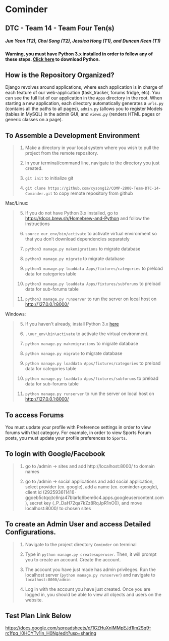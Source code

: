 # Cominder
## DTC - Team 14 - Team Four Ten(s)
##### Jun Yeon (T2), Choi Song (T2), Jessica Hong (T1), and Duncan Keen (T1)

>
>
**Warning, you must have Python 3.x installed in order to follow any of these steps.
[Click here](https://www.python.org/downloads/) to download Python.**

## How is the Repository Organized?

Django revolves around applications, where each application is in charge of each feature of our web-application 
(task_tracker, forums fridge, etc). You can see the full list of our application in the `Apps` directory in the root. 
When starting a new application, each directory automatically generates a `urls.py` (contains all the paths to all 
pages), `admin.py` (allows you to register Models (tables in MySQL) in the admin GUI, and `views.py` (renders HTML 
pages or generic classes on a page). 

## To Assemble a Development Environment
>1. Make a directory in your local system where you wish to pull the project from the remote repository.
>
>2. In your terminal/command line<cmd>, navigate to the directory you just created.
>
>3. `git init`  to initialize git
>
>4. `git clone https://github.com/cysong12/COMP-2800-Team-DTC-14-Cominder.git` to copy remote repository from github

Mac/Linux:
>5. If you do not have Python 3.x installed, go to https://docs.brew.sh/Homebrew-and-Python and follow the instructions
>
>6. `source our_env/bin/activate` to activate virtual environment so that you don’t download dependencies separately
>
>7. `python3 manage.py makemigrations`    to migrate database 
>
>8. `python3 manage.py migrate`        to migrate database
>
>9. `python3 manage.py loaddata Apps/fixtures/categories`        to preload data for categories table
>
>10. `python3 manage.py loaddata Apps/fixtures/subforums`               to preload data for sub-forums table
>
>11. `python3 manage.py runserver`                     to run the server on local host on http://127.0.0.1:8000/
>

Windows:
>5. If you haven't already, install Python 3.x [here](https://www.python.org/downloads/)
>
>6. `.\our_env\bin\activate` to activate the virtual environment.
>
>7. `python manage.py makemigrations`    to migrate database 
>
>8. `python manage.py migrate`        to migrate database
>
>9. `python manage.py loaddata Apps/fixtures/categories`        to preload data for categories table
>
>10. `python manage.py loaddata Apps/fixtures/subforums`               to preload data for sub-forums table
>
>11. `python manage.py runserver`                     to run the server on local host on http://127.0.0.1:8000/

## To access Forums

You must update your profile with Preference settings in order to view forums with that category. For example, in order
to view Sports Forum posts, you must update your profile preferences to `Sports`.

## To login with Google/Facebook

>1. go to /admin -> sites and add http://localhost:8000/ to domain names
>
>2. go to /admin -> social applications and add social application, select provider (ex. google), add a name (ex. cominder-google), client id (292593611416-ggoeb5ctqojtc6nja47blarlq6bem6c4.apps.googleusercontent.com), secret key (_P_DaH72qa7kZz8RqJpR1nO0), and move localhost:8000/ to chosen sites

## To create an Admin User and access Detailed Configurations.
>1. Navigate to the project directory `Cominder` on terminal <br/>
>
>2. Type in `python manage.py createsuperuser`. Then, it will prompt you to create an account. Create the account. <br>
>
>3. The account you have just made has admin privileges. Run the localhost server (`python manage.py runserver`) and 
navigate to `localhost:8000/admin` <br>
>
>4. Log in with the account you have just created. Once you are logged in, you should be able to view all objects and 
>users on the website.
>

## Test Plan Link Below

https://docs.google.com/spreadsheets/d/1GZHuXnIMMpEJd1Im2Sq9-rc1fpq_l0HCYTv1ln_H0Ng/edit?usp=sharing
